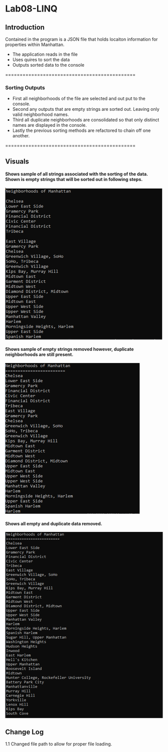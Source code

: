 # Lab08-LINQ

## Introduction
Contained in the program is a JSON file that holds locaiton information for properties within Manhattan.

- The application reads in the file 
- Uses quires to sort the data 
- Outputs sorted data to the console

=============================================

### Sorting Outputs
- First all neighborhoods of the file are selected and out put to the console.
- Second any outputs that are empty strings are sorted out. Leaving only valid neighborhood names.
- Third all duplicate neighborhoods are consolidated so that only distinct names are displayed in the console.
- Lastly the previous sorting methods are refactored to chain off one another. 

=============================================
## Visuals

#### Shows sample of all strings associated with the sorting of the data. Shown is empty strings that will be sorted out in following steps. 
![AllOutput](https://github.com/RevYolution/Lab08-LINQ/blob/master/assets/AllHoodsOutput.PNG)

#### Shows sample of empty strings removed however, duplicate neighborhoods are still present. 
![EmptyStringsRemoved](https://github.com/RevYolution/Lab08-LINQ/blob/master/assets/NoEmptyOutput.PNG)

#### Shows all empty and duplicate data removed. 
![SingleNeighborhoods](https://github.com/RevYolution/Lab08-LINQ/blob/master/assets/NoDupsOutput.PNG)

## Change Log

1.1 Changed file path to allow for proper file loading. 
